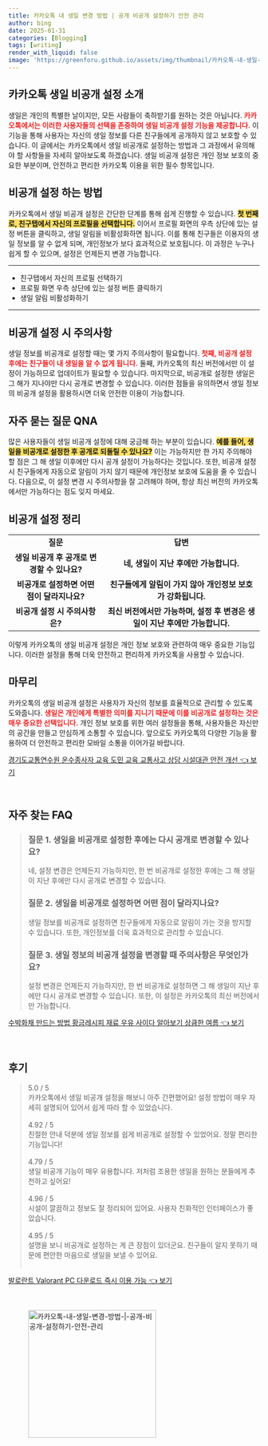 ```yaml
---
title: 카카오톡 내 생일 변경 방법 | 공개 비공개 설정하기 안전 관리
author: bing
date: 2025-01-31
categories: [Blogging]
tags: [writing]
render_with_liquid: false
image: 'https://greenforu.github.io/assets/img/thumbnail/카카오톡-내-생일-변경-방법-|-공개-비공개-설정하기-안전-관리.webp'
---
```



<h2 id='카카오톡_생일_비공개_설정_소개'>카카오톡 생일 비공개 설정 소개</h2>

<p>생일은 개인의 특별한 날이지만, 모든 사람들이 축하받기를 원하는 것은 아닙니다. <b><span style="color: #ee2323;">카카오톡에서는 이러한 사용자들의 선택을 존중하여 생일 비공개 설정 기능을 제공합니다.</span></b> 이 기능을 통해 사용자는 자신의 생일 정보를 다른 친구들에게 공개하지 않고 보호할 수 있습니다. 이 글에서는 카카오톡에서 생일 비공개로 설정하는 방법과 그 과정에서 유의해야 할 사항들을 자세히 알아보도록 하겠습니다. 생일 비공개 설정은 개인 정보 보호의 중요한 부분이며, 안전하고 편리한 카카오톡 이용을 위한 필수 항목입니다.</p>

<h2 id='비공개_설정_하는_방법'>비공개 설정 하는 방법</h2>

<p>카카오톡에서 생일 비공개 설정은 간단한 단계를 통해 쉽게 진행할 수 있습니다. <b><span style="background-color: #ffe066;">첫 번째로, 친구탭에서 자신의 프로필을 선택합니다.</span></b> 이어서 프로필 화면의 우측 상단에 있는 설정 버튼을 클릭하고, 생일 알림을 비활성화하면 됩니다. 이를 통해 친구들은 이용자의 생일 정보를 알 수 없게 되며, 개인정보가 보다 효과적으로 보호됩니다. 이 과정은 누구나 쉽게 할 수 있으며, 설정은 언제든지 변경 가능합니다.</p>

<hr />

<ul>
    <li>친구탭에서 자신의 프로필 선택하기</li>
    <li>프로필 화면 우측 상단에 있는 설정 버튼 클릭하기</li>
    <li>생일 알림 비활성화하기</li>
</ul>

<hr />

<h2 id='비공개_설정_시_주의사항'>비공개 설정 시 주의사항</h2>

<p>생일 정보를 비공개로 설정할 때는 몇 가지 주의사항이 필요합니다. <b><span style="color: #ee2323;">첫째, 비공개 설정 후에는 친구들이 내 생일을 알 수 없게 됩니다.</span></b> 둘째, 카카오톡의 최신 버전에서만 이 설정이 가능하므로 업데이트가 필요할 수 있습니다. 마지막으로, 비공개로 설정한 생일은 그 해가 지나야만 다시 공개로 변경할 수 있습니다. 이러한 점들을 유의하면서 생일 정보의 비공개 설정을 활용하시면 더욱 안전한 이용이 가능합니다.</p>

<h2 id='자주_묻는_질문_QNA'>자주 묻는 질문 QNA</h2>

<p>많은 사용자들이 생일 비공개 설정에 대해 궁금해 하는 부분이 있습니다. <b><span style="background-color: #ffe066;">예를 들어, 생일을 비공개로 설정한 후 공개로 되돌릴 수 있나요?</span></b> 이는 가능하지만 한 가지 주의해야 할 점은 그 해 생일 이후에만 다시 공개 설정이 가능하다는 것입니다. 또한, 비공개 설정 시 친구들에게 자동으로 알림이 가지 않기 때문에 개인정보 보호에 도움을 줄 수 있습니다. 다음으로, 이 설정 변경 시 주의사항을 잘 고려해야 하며, 항상 최신 버전의 카카오톡에서만 가능하다는 점도 잊지 마세요.</p>

<h2 id='비공개_설정_정리'>비공개 설정 정리</h2>

<table>
    <tr>
        <td style="text-align: center; height: 17px;"><b>질문</b></td>
        <td style="text-align: center; height: 17px;"><b>답변</b></td>
    </tr>
    <tr>
        <td style="text-align: center; height: 17px;"><b>생일 비공개 후 공개로 변경할 수 있나요?</b></td>
        <td style="text-align: center; height: 17px;"><b>네, 생일이 지난 후에만 가능합니다.</b></td>
    </tr>
    <tr>
        <td style="text-align: center; height: 17px;"><b>비공개로 설정하면 어떤 점이 달라지나요?</b></td>
        <td style="text-align: center; height: 17px;"><b>친구들에게 알림이 가지 않아 개인정보 보호가 강화됩니다.</b></td>
    </tr>
    <tr>
        <td style="text-align: center; height: 17px;"><b>비공개 설정 시 주의사항은?</b></td>
        <td style="text-align: center; height: 17px;"><b>최신 버전에서만 가능하며, 설정 후 변경은 생일이 지난 후에만 가능합니다.</b></td>
    </tr>
</table>

<p>이렇게 카카오톡의 생일 비공개 설정은 개인 정보 보호와 관련하여 매우 중요한 기능입니다. 이러한 설정을 통해 더욱 안전하고 편리하게 카카오톡을 사용할 수 있습니다.</p>

<h2 id='마무리'>마무리</h2>

<p>카카오톡의 생일 비공개 설정은 사용자가 자신의 정보를 효율적으로 관리할 수 있도록 도와줍니다. <b><span style="color: #ee2323;">생일은 개인에게 특별한 의미를 지니기 때문에 이를 비공개로 설정하는 것은 매우 중요한 선택입니다.</span></b> 개인 정보 보호를 위한 여러 설정들을 통해, 사용자들은 자신만의 공간을 만들고 안심하게 소통할 수 있습니다. 앞으로도 카카오톡의 다양한 기능을 활용하여 더 안전하고 편리한 모바일 소통을 이어가길 바랍니다.</p>


<p><a class="click-button" title="경기도교통연수원 운수종사자 교육 도민 교육 교통사고 상담 시설대관 안전 개선" href="https://greenforu.github.io/posts/%EA%B2%BD%EA%B8%B0%EB%8F%84%EA%B5%90%ED%86%B5%EC%97%B0%EC%88%98%EC%9B%90-%EC%9A%B4%EC%88%98%EC%A2%85%EC%82%AC%EC%9E%90-%EA%B5%90%EC%9C%A1-%EB%8F%84%EB%AF%BC-%EA%B5%90%EC%9C%A1-%EA%B5%90%ED%86%B5%EC%82%AC%EA%B3%A0-%EC%83%81%EB%8B%B4-%EC%8B%9C%EC%84%A4%EB%8C%80%EA%B4%80-%EC%95%88%EC%A0%84-%EA%B0%9C%EC%84%A0/" rel="dofollow">경기도교통연수원 운수종사자 교육 도민 교육 교통사고 상담 시설대관 안전 개선 👈 보기</a></p><br>
<h2 id='자주_찾는_FAQ'>자주 찾는 FAQ</h2>
<div itemscope="" itemtype="https://schema.org/FAQPage">
<blockquote>
<div itemscope="" itemprop="mainEntity" itemtype="https://schema.org/Question">
<h3 itemprop="name">질문 1. 생일을 비공개로 설정한 후에는 다시 공개로 변경할 수 있나요?</h3>
<div itemscope="" itemprop="acceptedAnswer" itemtype="https://schema.org/Answer">
<span itemprop="text">
<p>네, 설정 변경은 언제든지 가능하지만, 한 번 비공개로 설정한 후에는 그 해 생일이 지난 후에만 다시 공개로 변경할 수 있습니다.</p>
</span>
</div>
</div>
<div itemscope="" itemprop="mainEntity" itemtype="https://schema.org/Question">
<h3 itemprop="name">질문 2. 생일을 비공개로 설정하면 어떤 점이 달라지나요?</h3>
<div itemscope="" itemprop="acceptedAnswer" itemtype="https://schema.org/Answer">
<span itemprop="text">
<p>생일 정보를 비공개로 설정하면 친구들에게 자동으로 알림이 가는 것을 방지할 수 있습니다. 또한, 개인정보를 더욱 효과적으로 관리할 수 있습니다.</p>
</span>
</div>
</div>
<div itemscope="" itemprop="mainEntity" itemtype="https://schema.org/Question">
<h3 itemprop="name">질문 3. 생일 정보의 비공개 설정을 변경할 때 주의사항은 무엇인가요?</h3>
<div itemscope="" itemprop="acceptedAnswer" itemtype="https://schema.org/Answer">
<span itemprop="text">
<p>설정 변경은 언제든지 가능하지만, 한 번 비공개로 설정하면 그 해 생일이 지난 후에만 다시 공개로 변경할 수 있습니다. 또한, 이 설정은 카카오톡의 최신 버전에서만 가능합니다.</p>
</span>
</div>
</div>
</blockquote>
</div>
<p><a class="click-button" title="수박화채 만드는 방법 황금레시피 재료 우유 사이다 알아보기 상큼한 여름" href="https://greenforu.github.io/posts/%EC%88%98%EB%B0%95%ED%99%94%EC%B1%84-%EB%A7%8C%EB%93%9C%EB%8A%94-%EB%B0%A9%EB%B2%95-%ED%99%A9%EA%B8%88%EB%A0%88%EC%8B%9C%ED%94%BC-%EC%9E%AC%EB%A3%8C-%EC%9A%B0%EC%9C%A0-%EC%82%AC%EC%9D%B4%EB%8B%A4-%EC%95%8C%EC%95%84%EB%B3%B4%EA%B8%B0-%EC%83%81%ED%81%BC%ED%95%9C-%EC%97%AC%EB%A6%84/" rel="dofollow">수박화채 만드는 방법 황금레시피 재료 우유 사이다 알아보기 상큼한 여름 👈 보기</a></p><br>
<h2 id='후기'>후기</h2>
<div itemscope itemtype="https://schema.org/Product">
  <blockquote>
  <div itemprop="review" itemscope itemtype="https://schema.org/Review">
      <div itemprop="reviewRating" itemscope itemtype="https://schema.org/Rating"> <span itemprop="ratingValue">5.0</span> / <span itemprop="bestRating">5</span> </div>
      <span itemprop="reviewBody">카카오톡에서 생일 비공개 설정을 해보니 아주 간편했어요! 설정 방법이 매우 자세히 설명되어 있어서 쉽게 따라 할 수 있었습니다.</span>
  </div>
  <br>
  <div itemprop="review" itemscope itemtype="https://schema.org/Review">
      <div itemprop="reviewRating" itemscope itemtype="https://schema.org/Rating"> <span itemprop="ratingValue">4.92</span> / <span itemprop="bestRating">5</span> </div>
      <span itemprop="reviewBody">친절한 안내 덕분에 생일 정보를 쉽게 비공개로 설정할 수 있었어요. 정말 편리한 기능입니다!</span>
  </div>
  <br>
  <div itemprop="review" itemscope itemtype="https://schema.org/Review">
      <div itemprop="reviewRating" itemscope itemtype="https://schema.org/Rating"> <span itemprop="ratingValue">4.79</span> / <span itemprop="bestRating">5</span> </div>
      <span itemprop="reviewBody">생일 비공개 기능이 매우 유용합니다. 저처럼 조용한 생일을 원하는 분들에게 추천하고 싶어요!</span>
  </div>
  <br>
  <div itemprop="review" itemscope itemtype="https://schema.org/Review">
      <div itemprop="reviewRating" itemscope itemtype="https://schema.org/Rating"> <span itemprop="ratingValue">4.96</span> / <span itemprop="bestRating">5</span> </div>
      <span itemprop="reviewBody">시설이 깔끔하고 정보도 잘 정리되어 있어요. 사용자 친화적인 인터페이스가 좋았습니다.</span>
  </div>
  <br>
  <div itemprop="review" itemscope itemtype="https://schema.org/Review">
      <div itemprop="reviewRating" itemscope itemtype="https://schema.org/Rating"> <span itemprop="ratingValue">4.95</span> / <span itemprop="bestRating">5</span> </div>
      <span itemprop="reviewBody">설명을 보니 비공개로 설정하는 게 큰 장점이 있더군요. 친구들이 알지 못하기 때문에 편안한 마음으로 생일을 보낼 수 있어요.</span>
  </div>
  <br>
  </blockquote>
</div>
<p><a class="click-button" title="발로란트 Valorant PC 다운로드 즉시 이용 가능" href="https://greenforu.github.io/posts/%EB%B0%9C%EB%A1%9C%EB%9E%80%ED%8A%B8-Valorant-PC-%EB%8B%A4%EC%9A%B4%EB%A1%9C%EB%93%9C-%EC%A6%89%EC%8B%9C-%EC%9D%B4%EC%9A%A9-%EA%B0%80%EB%8A%A5/" rel="dofollow">발로란트 Valorant PC 다운로드 즉시 이용 가능 👈 보기</a></p><br>
<figure class="image"><img src="https://greenforu.github.io/assets/img/thumbnail/카카오톡-내-생일-변경-방법-|-공개-비공개-설정하기-안전-관리.webp" alt="카카오톡-내-생일-변경-방법-|-공개-비공개-설정하기-안전-관리" width="256" height="256"></figure>